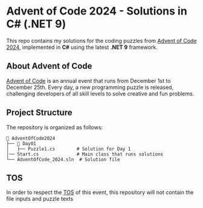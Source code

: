 
# Advent of Code 2024 - Solutions in C# (.NET 9)

This repo contains my solutions for the coding puzzles from [Advent of Code 2024](https://adventofcode.com/2024), implemented in **C#** using the latest **.NET 9** framework.

## About Advent of Code

[Advent of Code](https://adventofcode.com) is an annual event that runs from December 1st to December 25th. Every day, a new programming puzzle is released, challenging developers of all skill levels to solve creative and fun problems.

## Project Structure
The repository is organized as follows:

```
📂 AdventOfCode2024
├── 📂 Day01
│   ├── Puzzle1.cs        # Solution for Day 1
│── Start.cs              # Main class that runs solutions
└── AdventOfCode_2024.sln  # Solution file
```

## TOS
In order to respect the [TOS](https://adventofcode.com/2024/about) of this event, this repository will not contain the file inputs and puzzle texts
